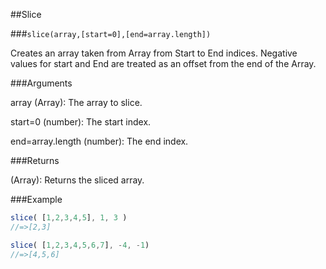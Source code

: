 ##Slice

###`slice(array,[start=0],[end=array.length])`

Creates an array taken from Array from Start to End indices.  Negative values for start and End are treated as an offset from the end of the Array.

###Arguments

array (Array): The array to slice.

start=0 (number): The start index.

end=array.length (number): The end index.

###Returns

(Array): Returns the sliced array.

###Example

```javascript
slice( [1,2,3,4,5], 1, 3 )
//=>[2,3]

slice( [1,2,3,4,5,6,7], -4, -1)
//=>[4,5,6]
```
